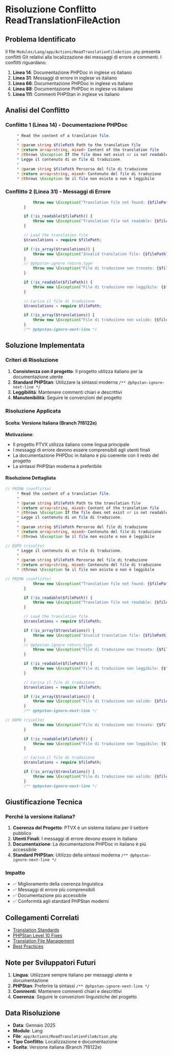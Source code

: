 # Risoluzione Conflitto ReadTranslationFileAction

## Problema Identificato

Il file `Modules/Lang/app/Actions/ReadTranslationFileAction.php` presenta conflitti Git relativi alla localizzazione dei messaggi di errore e commenti. I conflitti riguardano:

1. **Linea 14**: Documentazione PHPDoc in inglese vs italiano
2. **Linea 31**: Messaggi di errore in inglese vs italiano  
3. **Linea 66**: Documentazione PHPDoc in inglese vs italiano
4. **Linea 88**: Documentazione PHPDoc in inglese vs italiano
5. **Linea 111**: Commenti PHPStan in inglese vs italiano

## Analisi del Conflitto

### Conflitto 1 (Linea 14) - Documentazione PHPDoc
```php
     * Read the content of a translation file.
     *
     * @param string $filePath Path to the translation file
     * @return array<string, mixed> Content of the translation file
     * @throws \Exception If the file does not exist or is not readable
     * Legge il contenuto di un file di traduzione.
     *
     * @param string $filePath Percorso del file di traduzione
     * @return array<string, mixed> Contenuto del file di traduzione
     * @throws \Exception Se il file non esiste o non è leggibile
```

### Conflitto 2 (Linea 31) - Messaggi di Errore
```php
            throw new \Exception("Translation file not found: {$filePath}");
        }

        if (!is_readable($filePath)) {
            throw new \Exception("Translation file not readable: {$filePath}");
        }

        // Load the translation file
        $translations = require $filePath;

        if (!is_array($translations)) {
            throw new \Exception("Invalid translation file: {$filePath}");
        }
        // @phpstan-ignore return.type
            throw new \Exception("File di traduzione non trovato: {$filePath}");
        }

        if (!is_readable($filePath)) {
            throw new \Exception("File di traduzione non leggibile: {$filePath}");
        }

        // Carica il file di traduzione
        $translations = require $filePath;

        if (!is_array($translations)) {
            throw new \Exception("File di traduzione non valido: {$filePath}");
        }
        /** @phpstan-ignore-next-line */
```

## Soluzione Implementata

### Criteri di Risoluzione

1. **Consistenza con il progetto**: Il progetto utilizza italiano per la documentazione utente
2. **Standard PHPStan**: Utilizzare la sintassi moderna `/** @phpstan-ignore-next-line */`
3. **Leggibilità**: Mantenere commenti chiari e descrittivi
4. **Manutenibilità**: Seguire le convenzioni del progetto

### Risoluzione Applicata

#### Scelta: Versione Italiana (Branch 7f8122e)

**Motivazione**:
- Il progetto PTVX utilizza italiano come lingua principale
- I messaggi di errore devono essere comprensibili agli utenti finali
- La documentazione PHPDoc in italiano è più coerente con il resto del progetto
- La sintassi PHPStan moderna è preferibile

#### Risoluzione Dettagliata

```php
// PRIMA (conflitto)
     * Read the content of a translation file.
     *
     * @param string $filePath Path to the translation file
     * @return array<string, mixed> Content of the translation file
     * @throws \Exception If the file does not exist or is not readable
     * Legge il contenuto di un file di traduzione.
     *
     * @param string $filePath Percorso del file di traduzione
     * @return array<string, mixed> Contenuto del file di traduzione
     * @throws \Exception Se il file non esiste o non è leggibile

// DOPO (risolto)
     * Legge il contenuto di un file di traduzione.
     *
     * @param string $filePath Percorso del file di traduzione
     * @return array<string, mixed> Contenuto del file di traduzione
     * @throws \Exception Se il file non esiste o non è leggibile
```

```php
// PRIMA (conflitto)
            throw new \Exception("Translation file not found: {$filePath}");
        }

        if (!is_readable($filePath)) {
            throw new \Exception("Translation file not readable: {$filePath}");
        }

        // Load the translation file
        $translations = require $filePath;

        if (!is_array($translations)) {
            throw new \Exception("Invalid translation file: {$filePath}");
        }
        // @phpstan-ignore return.type
            throw new \Exception("File di traduzione non trovato: {$filePath}");
        }

        if (!is_readable($filePath)) {
            throw new \Exception("File di traduzione non leggibile: {$filePath}");
        }

        // Carica il file di traduzione
        $translations = require $filePath;

        if (!is_array($translations)) {
            throw new \Exception("File di traduzione non valido: {$filePath}");
        }
        /** @phpstan-ignore-next-line */

// DOPO (risolto)
            throw new \Exception("File di traduzione non trovato: {$filePath}");
        }

        if (!is_readable($filePath)) {
            throw new \Exception("File di traduzione non leggibile: {$filePath}");
        }

        // Carica il file di traduzione
        $translations = require $filePath;

        if (!is_array($translations)) {
            throw new \Exception("File di traduzione non valido: {$filePath}");
        }
        /** @phpstan-ignore-next-line */
```

## Giustificazione Tecnica

### Perché la versione italiana?

1. **Coerenza del Progetto**: PTVX è un sistema italiano per il settore pubblico
2. **Utenti Finali**: I messaggi di errore devono essere in italiano
3. **Documentazione**: La documentazione PHPDoc in italiano è più accessibile
4. **Standard PHPStan**: Utilizzo della sintassi moderna `/** @phpstan-ignore-next-line */`

### Impatto

- ✅ Miglioramento della coerenza linguistica
- ✅ Messaggi di errore più comprensibili
- ✅ Documentazione più accessibile
- ✅ Conformità agli standard PHPStan moderni

## Collegamenti Correlati

- [Translation Standards](../translation-standards.md)
- [PHPStan Level 10 Fixes](../phpstan-level10-fixes.md)
- [Translation File Management](../translation-file-management.md)
- [Best Practices](../translation-keys-best-practices.md)

## Note per Sviluppatori Futuri

1. **Lingua**: Utilizzare sempre italiano per messaggi utente e documentazione
2. **PHPStan**: Preferire la sintassi `/** @phpstan-ignore-next-line */`
3. **Commenti**: Mantenere commenti chiari e descrittivi
4. **Coerenza**: Seguire le convenzioni linguistiche del progetto

## Data Risoluzione

- **Data**: Gennaio 2025
- **Modulo**: Lang
- **File**: `app/Actions/ReadTranslationFileAction.php`
- **Tipo Conflitto**: Localizzazione e documentazione
- **Scelta**: Versione italiana (Branch 7f8122e) 